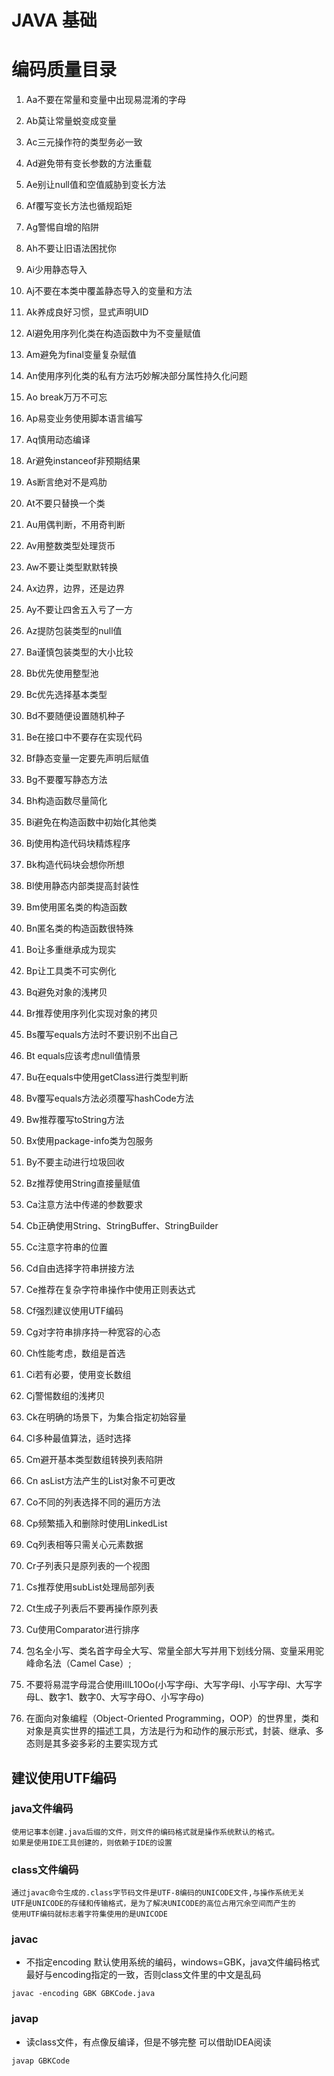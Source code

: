 # JAVA 基础
# 编码质量目录
1. Aa不要在常量和变量中出现易混淆的字母
2. Ab莫让常量蜕变成变量
3. Ac三元操作符的类型务必一致
4. Ad避免带有变长参数的方法重载
5. Ae别让null值和空值威胁到变长方法
6. Af覆写变长方法也循规蹈矩
7. Ag警惕自增的陷阱
8. Ah不要让旧语法困扰你
9. Ai少用静态导入
10. Aj不要在本类中覆盖静态导入的变量和方法
11. Ak养成良好习惯，显式声明UID
12. Al避免用序列化类在构造函数中为不变量赋值
13. Am避免为final变量复杂赋值
14. An使用序列化类的私有方法巧妙解决部分属性持久化问题
15. Ao break万万不可忘
16. Ap易变业务使用脚本语言编写
17. Aq慎用动态编译
18. Ar避免instanceof非预期结果
19. As断言绝对不是鸡肋
20. At不要只替换一个类
21. Au用偶判断，不用奇判断
22. Av用整数类型处理货币
23. Aw不要让类型默默转换
24. Ax边界，边界，还是边界
25. Ay不要让四舍五入亏了一方
26. Az提防包装类型的null值
27. Ba谨慎包装类型的大小比较
28. Bb优先使用整型池
29. Bc优先选择基本类型
30. Bd不要随便设置随机种子
31. Be在接口中不要存在实现代码
32. Bf静态变量一定要先声明后赋值
33. Bg不要覆写静态方法
34. Bh构造函数尽量简化
35. Bi避免在构造函数中初始化其他类
36. Bj使用构造代码块精炼程序
37. Bk构造代码块会想你所想
38. Bl使用静态内部类提高封装性
39. Bm使用匿名类的构造函数
40. Bn匿名类的构造函数很特殊
41. Bo让多重继承成为现实
42. Bp让工具类不可实例化
43. Bq避免对象的浅拷贝
44. Br推荐使用序列化实现对象的拷贝
45. Bs覆写equals方法时不要识别不出自己
46. Bt equals应该考虑null值情景
47. Bu在equals中使用getClass进行类型判断
48. Bv覆写equals方法必须覆写hashCode方法
49. Bw推荐覆写toString方法
50. Bx使用package-info类为包服务
51. By不要主动进行垃圾回收
52. Bz推荐使用String直接量赋值
53. Ca注意方法中传递的参数要求
54. Cb正确使用String、StringBuffer、StringBuilder
55. Cc注意字符串的位置
56. Cd自由选择字符串拼接方法
57. Ce推荐在复杂字符串操作中使用正则表达式
58. Cf强烈建议使用UTF编码
59. Cg对字符串排序持一种宽容的心态
60. Ch性能考虑，数组是首选
61. Ci若有必要，使用变长数组
62. Cj警惕数组的浅拷贝
63. Ck在明确的场景下，为集合指定初始容量
64. Cl多种最值算法，适时选择
65. Cm避开基本类型数组转换列表陷阱
66. Cn asList方法产生的List对象不可更改
67. Co不同的列表选择不同的遍历方法
68. Cp频繁插入和删除时使用LinkedList
69. Cq列表相等只需关心元素数据
70. Cr子列表只是原列表的一个视图
71. Cs推荐使用subList处理局部列表
72. Ct生成子列表后不要再操作原列表
73. Cu使用Comparator进行排序





1. 包名全小写、类名首字母全大写、常量全部大写并用下划线分隔、变量采用驼峰命名法（Camel Case）;
2. 不要将易混字母混合使用iIlL10Oo(小写字母i、大写字母I、小写字母l、大写字母L、数字1、数字0、大写字母O、小写字母o)
1. 在面向对象编程（Object-Oriented Programming，OOP）的世界里，类和对象是真实世界的描述工具，方法是行为和动作的展示形式，封装、继承、多态则是其多姿多彩的主要实现方式
## 建议使用UTF编码
### java文件编码
```text
使用记事本创建.java后缀的文件，则文件的编码格式就是操作系统默认的格式。
如果是使用IDE工具创建的，则依赖于IDE的设置
```
### class文件编码
```text
通过javac命令生成的.class字节码文件是UTF-8编码的UNICODE文件,与操作系统无关
UTF是UNICODE的存储和传输格式，是为了解决UNICODE的高位占用冗余空间而产生的
使用UTF编码就标志着字符集使用的是UNICODE
```
### javac
- 不指定encoding 默认使用系统的编码，windows=GBK，java文件编码格式最好与encoding指定的一致，否则class文件里的中文是乱码
```shell script
javac -encoding GBK GBKCode.java
```
### javap 
- 读class文件，有点像反编译，但是不够完整 可以借助IDEA阅读
```shell script
javap GBKCode
```
